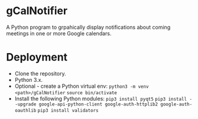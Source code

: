 # gCalNotifier
A Python program to grpahically display notifications about coming meetings in one or more Google calendars.

# Deployment
* Clone the repository.
* Python 3.x.
* Optional - create a Python virtual env:
`python3 -m venv <path>/gCalNotifier`
`source bin/activate`
* Install the following Python modules:
`pip3 install pyqt5`
`pip3 install --upgrade google-api-python-client google-auth-httplib2 google-auth-oauthlib`
`pip3 install validators`
